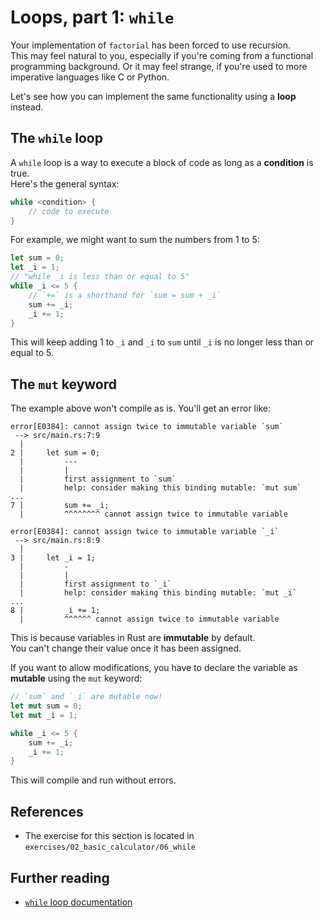 # Loops, part 1: `while`

Your implementation of `factorial` has been forced to use recursion.  
This may feel natural to you, especially if you're coming from a functional programming background.
Or it may feel strange, if you're used to more imperative languages like C or Python.

Let's see how you can implement the same functionality using a **loop** instead.

## The `while` loop

A `while` loop is a way to execute a block of code as long as a **condition** is true.  
Here's the general syntax:

```rust
while <condition> {
    // code to execute
}
```

For example, we might want to sum the numbers from 1 to 5:

```rust
let sum = 0;
let _i = 1;
// "while _i is less than or equal to 5"
while _i <= 5 {
    // `+=` is a shorthand for `sum = sum + _i`
    sum += _i;
    _i += 1;
}
```

This will keep adding 1 to `_i` and `_i` to `sum` until `_i` is no longer less than or equal to 5.

## The `mut` keyword

The example above won't compile as is. You'll get an error like:

```text
error[E0384]: cannot assign twice to immutable variable `sum`
 --> src/main.rs:7:9
  |
2 |     let sum = 0;
  |         ---
  |         |
  |         first assignment to `sum`
  |         help: consider making this binding mutable: `mut sum`
...
7 |         sum += _i;
  |         ^^^^^^^^ cannot assign twice to immutable variable

error[E0384]: cannot assign twice to immutable variable `_i`
 --> src/main.rs:8:9
  |
3 |     let _i = 1;
  |         -
  |         |
  |         first assignment to `_i`
  |         help: consider making this binding mutable: `mut _i`
...
8 |         _i += 1;
  |         ^^^^^^ cannot assign twice to immutable variable
```

This is because variables in Rust are **immutable** by default.  
You can't change their value once it has been assigned.

If you want to allow modifications, you have to declare the variable as **mutable** using the `mut` keyword:

```rust
// `sum` and `_i` are mutable now!
let mut sum = 0;
let mut _i = 1;

while _i <= 5 {
    sum += _i;
    _i += 1;
}
```

This will compile and run without errors.

## References

- The exercise for this section is located in `exercises/02_basic_calculator/06_while`

## Further reading

- [`while` loop documentation](https://doc.rust-lang.org/std/keyword.while.html)
